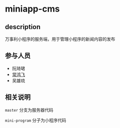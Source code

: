 # miniapp-cms
## description
万事利小程序的服务端，用于管理小程序的新闻内容的发布

## 参与人员
- 阮琦珺
- [常鸿飞](https://github.com/chang0022) 
- 吴雄琉

## 相关说明

`master` 分支为服务器代码

`mini-program` 分子为小程序代码